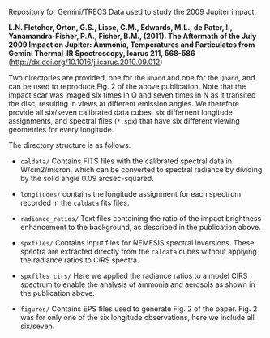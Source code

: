 Repository for Gemini/TRECS Data used to study the 2009 Jupiter impact.

**L.N. Fletcher, Orton, G.S., Lisse, C.M., Edwards, M.L., de Pater, I., Yanamandra-Fisher, P.A., Fisher, B.M., (2011). The Aftermath of the July 2009 Impact on Jupiter: Ammonia, Temperatures and Particulates from Gemini Thermal-IR Spectroscopy, Icarus 211, 568-586** (http://dx.doi.org/10.1016/j.icarus.2010.09.012)

Two directories are provided, one for the `Nband` and one for the `Qband`, and can be used to reproduce Fig. 2 of the above publication.  Note that the impact scar was imaged six times in Q and seven times in N as it transited the disc, resulting in views at different emission angles.  We therefore provide all six/seven calibrated data cubes, six differnent longitude assignments, and spectral files (`*.spx`) that have six different viewing geometries for every longitude.

The directory structure is as follows:

* `caldata/` Contains FITS files with the calibrated spectral data in W/cm2/micron, which can be converted to spectral radiance by dividing by the solid angle 0.09 arcsec-squared.

* `longitudes/` contains the longitude assignment for each spectrum recorded in the `caldata` fits files.

* `radiance_ratios/` Text files containing the ratio of the impact brightness enhancement to the background, as described in the publication above.

* `spxfiles/`  Contains input files for NEMESIS spectral inversions.  These spectra are extracted directly from the `caldata` cubes without applying the radiance ratios to CIRS spectra.

* `spxfiles_cirs/` Here we applied the radiance ratios to a model CIRS spectrum to enable the analysis of ammonia and aerosols as shown in the publication above.

* `figures/` Contains EPS files used to generate Fig. 2 of the paper.  Fig. 2 was for only one of the six longitude observations, here we include all six/seven.
